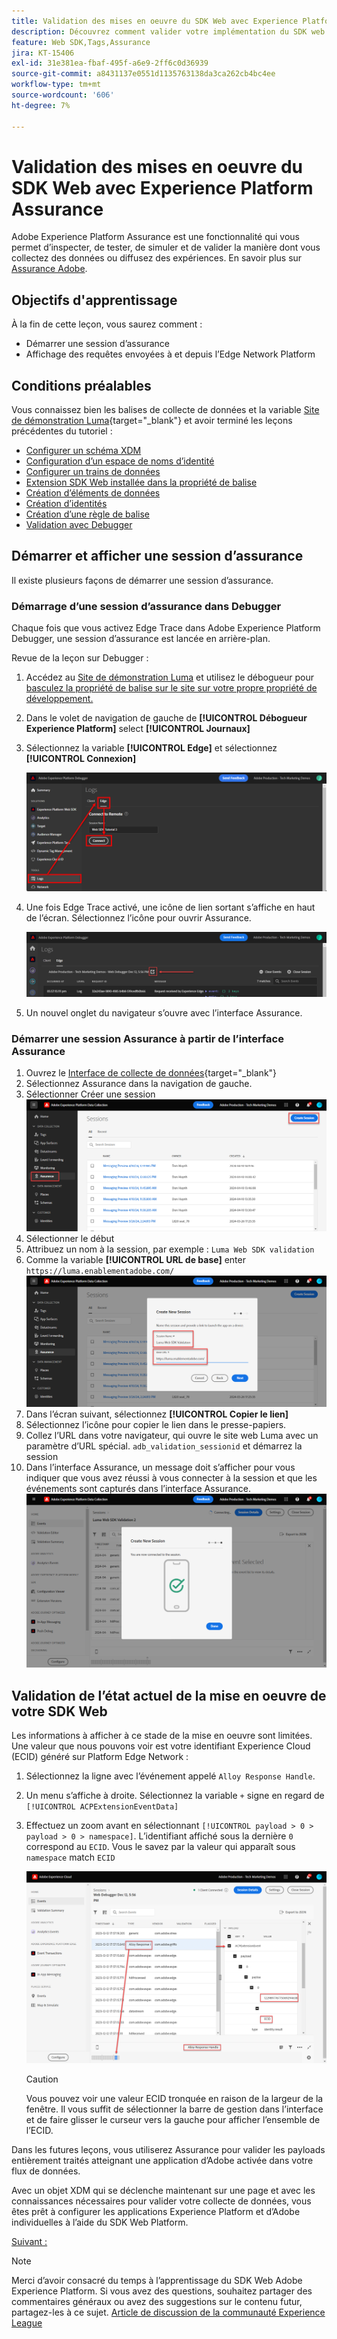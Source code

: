 ```yaml
---
title: Validation des mises en oeuvre du SDK Web avec Experience Platform Assurance
description: Découvrez comment valider votre implémentation du SDK web de Platform avec Adobe Experience Platform Assurance. Cette leçon fait partie du tutoriel Implémentation d’Adobe Experience Cloud avec le SDK web.
feature: Web SDK,Tags,Assurance
jira: KT-15406
exl-id: 31e381ea-fbaf-495f-a6e9-2ff6c0d36939
source-git-commit: a8431137e0551d1135763138da3ca262cb4bc4ee
workflow-type: tm+mt
source-wordcount: '606'
ht-degree: 7%

---
```


# Validation des mises en oeuvre du SDK Web avec Experience Platform Assurance

Adobe Experience Platform Assurance est une fonctionnalité qui vous permet d’inspecter, de tester, de simuler et de valider la manière dont vous collectez des données ou diffusez des expériences. En savoir plus sur [Assurance Adobe](https://experienceleague.adobe.com/en/docs/experience-platform/assurance/home).


## Objectifs d&#39;apprentissage

À la fin de cette leçon, vous saurez comment :

* Démarrer une session d’assurance
* Affichage des requêtes envoyées à et depuis l’Edge Network Platform

## Conditions préalables

Vous connaissez bien les balises de collecte de données et la variable [Site de démonstration Luma](https://luma.enablementadobe.com/content/luma/us/en.html){target="_blank"} et avoir terminé les leçons précédentes du tutoriel :

* [Configurer un schéma XDM](configure-schemas.md)
* [Configuration d’un espace de noms d’identité](configure-identities.md)
* [Configurer un trains de données](configure-datastream.md)
* [Extension SDK Web installée dans la propriété de balise](install-web-sdk.md)
* [Création d’éléments de données](create-data-elements.md)
* [Création d’identités](create-identities.md)
* [Création d’une règle de balise](create-tag-rule.md)
* [Validation avec Debugger](validate-with-debugger.md)


## Démarrer et afficher une session d’assurance

Il existe plusieurs façons de démarrer une session d’assurance.

### Démarrage d’une session d’assurance dans Debugger

Chaque fois que vous activez Edge Trace dans Adobe Experience Platform Debugger, une session d’assurance est lancée en arrière-plan.

Revue de la leçon sur Debugger :

1. Accédez au [Site de démonstration Luma](https://luma.enablementadobe.com/content/luma/us/en.html) et utilisez le débogueur pour [basculez la propriété de balise sur le site sur votre propre propriété de développement.](validate-with-debugger.md#use-the-experience-platform-debugger-to-map-to-your-tags-property)
1. Dans le volet de navigation de gauche de **[!UICONTROL Débogueur Experience Platform]** select **[!UICONTROL Journaux]**
1. Sélectionnez la variable **[!UICONTROL Edge]** et sélectionnez **[!UICONTROL Connexion]**

   ![Connexion à Edge Trace](assets/analytics-debugger-edgeTrace.png)
1. Une fois Edge Trace activé, une icône de lien sortant s’affiche en haut de l’écran. Sélectionnez l’icône pour ouvrir Assurance.

   ![Démarrer la session Assurance](assets/validate-debugger-start-assurnance.png)

1. Un nouvel onglet du navigateur s’ouvre avec l’interface Assurance.

### Démarrer une session Assurance à partir de l’interface Assurance

1. Ouvrez le [Interface de collecte de données](https://experience.adobe.com/#/data-collection/home){target="_blank"}
1. Sélectionnez Assurance dans la navigation de gauche.
1. Sélectionner Créer une session
   ![Création d’une session d’assurance](assets/assurance-create-session.png)
1. Sélectionner le début
1. Attribuez un nom à la session, par exemple : `Luma Web SDK validation`
1. Comme la variable **[!UICONTROL URL de base]** enter `https://luma.enablementadobe.com/`
   ![Attribution d’un nom à la session Assurance](assets/assurance-name-session.png)
1. Dans l’écran suivant, sélectionnez **[!UICONTROL Copier le lien]**
1. Sélectionnez l’icône pour copier le lien dans le presse-papiers.
1. Collez l’URL dans votre navigateur, qui ouvre le site web Luma avec un paramètre d’URL spécial. `adb_validation_sessionid` et démarrez la session
1. Dans l’interface Assurance, un message doit s’afficher pour vous indiquer que vous avez réussi à vous connecter à la session et que les événements sont capturés dans l’interface Assurance.
   ![La session d’assurance est connectée.](assets/assurance-success.png)

## Validation de l’état actuel de la mise en oeuvre de votre SDK Web

Les informations à afficher à ce stade de la mise en oeuvre sont limitées. Une valeur que nous pouvons voir est votre identifiant Experience Cloud (ECID) généré sur Platform Edge Network :

1. Sélectionnez la ligne avec l’événement appelé `Alloy Response Handle`.
1. Un menu s’affiche à droite. Sélectionnez la variable `+` signe en regard de `[!UICONTROL ACPExtensionEventData]`
1. Effectuez un zoom avant en sélectionnant `[!UICONTROL payload > 0 > payload > 0 > namespace]`. L’identifiant affiché sous la dernière `0` correspond au `ECID`. Vous le savez par la valeur qui apparaît sous `namespace` match `ECID`

   ![Assurance validate ECID](assets/validate-assurance-ecid.png)

   >[!CAUTION]
   >
   >Vous pouvez voir une valeur ECID tronquée en raison de la largeur de la fenêtre. Il vous suffit de sélectionner la barre de gestion dans l’interface et de faire glisser le curseur vers la gauche pour afficher l’ensemble de l’ECID.

Dans les futures leçons, vous utiliserez Assurance pour valider les payloads entièrement traités atteignant une application d’Adobe activée dans votre flux de données.

Avec un objet XDM qui se déclenche maintenant sur une page et avec les connaissances nécessaires pour valider votre collecte de données, vous êtes prêt à configurer les applications Experience Platform et d’Adobe individuelles à l’aide du SDK Web Platform.

[Suivant : ](setup-experience-platform.md)

>[!NOTE]
>
>Merci d’avoir consacré du temps à l’apprentissage du SDK Web Adobe Experience Platform. Si vous avez des questions, souhaitez partager des commentaires généraux ou avez des suggestions sur le contenu futur, partagez-les à ce sujet. [Article de discussion de la communauté Experience League](https://experienceleaguecommunities.adobe.com/t5/adobe-experience-platform-data/tutorial-discussion-implement-adobe-experience-cloud-with-web/td-p/444996)
